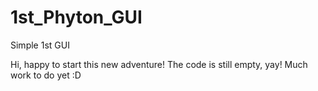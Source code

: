 # 1st_Phyton_GUI
Simple 1st GUI

Hi, happy to start this new adventure!
The code is still empty, yay! Much work to do yet :D
